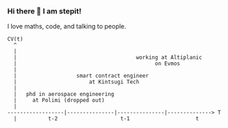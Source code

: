 ### Hi there 👋 I am stepit!

I love maths, code, and talking to people.

```shell
CV(t)
  ^
  |
  |                                      working at Altiplanic
  |                                            on Evmos
  |
  |                   smart contract engineer
  |                       at Kintsugi Tech
  |
  |   phd in aerospace engineering 
  |     at Polimi (dropped out)
  |
------------------|---------------|---------------|--------------> T
  |          t-2                    t-1                     t

```
